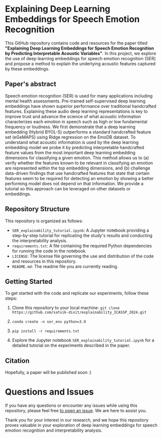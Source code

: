 # Explaining Deep Learning Embeddings for Speech Emotion Recognition
This GitHub repository contains code and resources for the paper titled **"Explaining Deep Learning Embeddings for Speech Emotion Recognition by Predicting Interpretable Acoustic Variables"**. In this project, we explore the use of deep learning embeddings for speech emotion recognition (SER) and propose a method to explain the underlying acoustic features captured by these embeddings.

## Paper's abstract
Speech emotion recognition (SER) is used for many applications including mental health assessments. Pre-trained self-supervised deep learning embeddings have shown superior performance over traditional handcrafted features. Explaining these audio deep learning representations is key to improve trust and advance the science of what acoustic information characterizes each emotion in speech such as high or low fundamental frequency or loudness. We first demonstrate that a deep learning embedding (Hybrid BYOL-S) outperforms a standard handcrafted feature set (eGeMAPS) using Ridge regression on the EmoDB dataset. To understand what acoustic information is used by the deep learning embedding model we probe it by predicting interpretable handcrafted feature values from the most important deep learning embedding dimensions for classifying a given emotion. This method allows us to (a) verify whether the features known to be relevant in classifying an emotion are represented within the top embedding dimensions, and (b) challenge data-driven findings that use handcrafted features that state that certain features seem to be required for detecting an emotion by showing a better performing model does not depend on that information. We provide a tutorial so this approach can be leveraged on other datasets or embeddings. 

## Repository Structure
This repository is organized as follows: 
- ```SER_explainability_tutorial.ipynb```: A Jupyter notebook providing a step-by-step tutorial for replicating the study's results and conducting the interpretability analysis.
- ```requirements.txt```: A file containing the required Python dependencies for running the code in the notebook.
- ```LICENSE```: The license file governing the use and distribution of the code and resources in this repository.
- ```README.md```: The readme file you are currently reading.

## Getting Started
To get started with the code and replicate our experiments, follow these steps:


1. Clone this repository to your local machine: ```git clone https://github.com/satvik-dixit/explainability_ICASSP_2024.git ```

2. ```conda create -n ser_env python=3.9 ```

3. ```pip install -r requirements.txt ```

4. Explore the Jupyter notebook ```SER_explainability_tutorial.ipynb``` for a detailed tutorial on the experiments described in the paper. 

## Citation
Hopefully, a paper will be published soon :) 

# Questions and Issues
If you have any questions or encounter any issues while using this repository, please feel free [to open an issue](https://github.com/satvik-dixit/explainability_ICASSP_2024/issues). We are here to assist you.

Thank you for your interest in our research, and we hope this repository proves valuable in your exploration of deep learning embeddings for speech emotion recognition and interpretability analysis.
